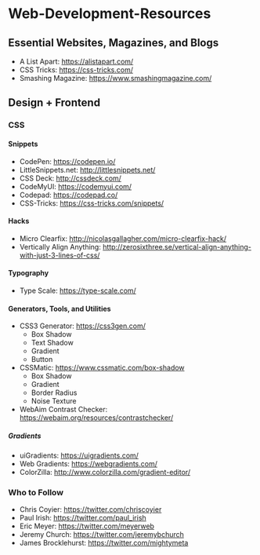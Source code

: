# Web-Development-Resources

## Essential Websites, Magazines, and Blogs
- A List Apart: https://alistapart.com/
- CSS Tricks: https://css-tricks.com/
- Smashing Magazine: https://www.smashingmagazine.com/

## Design + Frontend

### CSS

#### Snippets

- CodePen: https://codepen.io/
- LittleSnippets.net: http://littlesnippets.net/
- CSS Deck: http://cssdeck.com/
- CodeMyUI: https://codemyui.com/
- Codepad: https://codepad.co/
- CSS-Tricks: https://css-tricks.com/snippets/

#### Hacks
- Micro Clearfix: http://nicolasgallagher.com/micro-clearfix-hack/
- Vertically Align Anything: http://zerosixthree.se/vertical-align-anything-with-just-3-lines-of-css/

#### Typography
- Type Scale: https://type-scale.com/

#### Generators, Tools, and Utilities
- CSS3 Generator: https://css3gen.com/
  - Box Shadow
  - Text Shadow
  - Gradient
  - Button
- CSSMatic: https://www.cssmatic.com/box-shadow
  - Box Shadow
  - Gradient
  - Border Radius
  - Noise Texture
- WebAim Contrast Checker: https://webaim.org/resources/contrastchecker/

##### Gradients
- uiGradients: https://uigradients.com/
- Web Gradients: https://webgradients.com/
- ColorZilla: http://www.colorzilla.com/gradient-editor/ 

### Who to Follow
- Chris Coyier: https://twitter.com/chriscoyier
- Paul Irish: https://twitter.com/paul_irish
- Eric Meyer: https://twitter.com/meyerweb
- Jeremy Church: https://twitter.com/jeremybchurch
- James Brocklehurst: https://twitter.com/mightymeta
